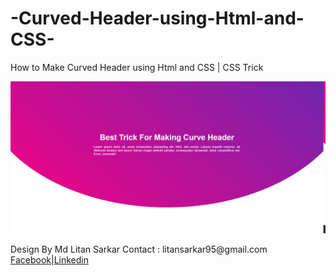 # -Curved-Header-using-Html-and-CSS-
How to Make Curved Header using Html and CSS | CSS Trick
<p align="center"><img src="design.png"></p>
Design By
Md Litan Sarkar
Contact : 
litansarkar95@gmail.com
<a href="https://www.facebook.com/litansarkar95">Facebook</a>|<a href="https://www.linkedin.com/in/litansarkar95/">Linkedin</a>
